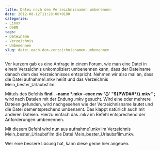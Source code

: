 ```yaml
---
title: Datei nach dem Verzeichnisnamen umbenennen
date: 2012-08-12T11:28:00+0100
categories:
- Linux
- OSBN
tags:
- Dateiname
- Verzeichnis
- Umbenennen
slug: datei-nach-dem-verzeichnisnamen-umbenennen
---
```

Vor kurzem gab es eine Anfrage in einem Forum, wie man eine Datei in einem Verzeichnis unkompliziert umbenennen kann, dass der Dateiname danach dem des Verzeichnisses entspricht. Nehmen wir also mal an, dass die Datei aufnahme1.mkv heißt und das Verzeichnis Mein_bester_Urlaubsfilm.

Mittels des Befehls **find . -name \*.mkv -exec mv '{}' \"${PWD##*\/}.mkv\" \;** wird nach Dateien mit der Endung .mkv gesucht. Wird eine oder mehrere Dateien gefunden, wird nachgesehen wie der Verzeichnisname lautet und die Datei dementsprechend umbenannt. Das klappt natürlich auch mit anderen Dateien. Hierzu einfach das .mkv im Befehl entsprechend der Anforderungen umbenennen.

Mit diesem Befehl wird nun aus aufnahme1.mkv im Verzeichnis Mein_bester_Urlaubsfilm die Datei Mein_bester_Urlaubsfilm.mkv.

Wer eine bessere Lösung hat, kann diese gerne hier angeben.
